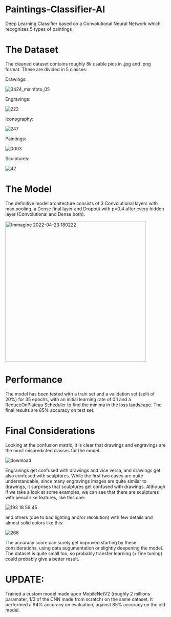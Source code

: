 # Paintings-Classifier-AI
Deep Learning Classifier based on a Convolutional Neural Network which recognizes 5 types of paintings

# The Dataset
The cleaned dataset contains roughly 8k usable pics in .jpg and .png format.
These are divided in 5 classes:

Drawings:

![3424_mainfoto_05](https://user-images.githubusercontent.com/100691347/164914001-d8e61f63-faf5-415d-a02b-b1fe9c7872b2.jpg)


Engravings:

![222](https://user-images.githubusercontent.com/100691347/164914004-58c29e1c-129f-4d44-b8f4-ae012cfb2052.jpg)


Iconography:

![247](https://user-images.githubusercontent.com/100691347/164914019-96641dd1-d205-4910-9774-7f639b96de38.jpg)

Paintings:

![0003](https://user-images.githubusercontent.com/100691347/164914038-a9cb1a1b-a7e7-42be-9556-fa1eef1aa757.jpg)


Sculptures:

![42](https://user-images.githubusercontent.com/100691347/164914041-8a1d82dd-6005-4035-81ce-00551ee31f94.jpg)


# The Model
The definitive model architecture consists of 3 Convolutional layers with max pooling, a Dense final layer and Dropout with p=0.4 after every hidden layer (Convolutional and Dense both).


<img width="439" alt="Immagine 2022-04-23 180222" src="https://user-images.githubusercontent.com/100691347/164914235-14fa4b5d-5daf-4817-881d-db63ae83d589.png">


# Performance
The model has been tested with a train set and a validation set (split of 20%) for 35 epochs, with an initial learning rate of 0.1 and a ReduceOnPlateau Scheduler to find the minima in the loss landscape.
The final results are 85% accuracy on test set.

# Final Considerations
Looking at the confusion matrix, it is clear that drawings and engravings are the most mispredicted classes for the model.

![download](https://user-images.githubusercontent.com/100691347/164914472-1f914dab-d260-4412-a9da-1404606f2b6f.png)

Engravings get confused with drawings and vice versa, and drawings get also confused with sculptures.
While the first two cases are quite understandable, since many engravings images are quite similar to drawings, it surprises that sculptures get confused with drawings.
Although if we take a look at some examples, we can see that there are sculptures with pencil-like features, like this one:

![193 18 59 45](https://user-images.githubusercontent.com/100691347/164914963-94166927-f345-41a8-978b-17a511efe5f9.jpg)

and others (due to bad lighting and/or resolution) with few details and almost solid colors like this:

![266](https://user-images.githubusercontent.com/100691347/164915126-41976f7d-a086-48ba-baa1-6e67e90d93c8.jpg)

The accuracy score can surely get improved starting by these considerations, using data augumentation or slightly deepening the model. The dataset is quite small too, so probably transfer learning (+ fine tuning) could probably give a better result.

# UPDATE:
Trained a custom model made upon MobileNetV2 (roughly 2 millions paramater, 1/3 of the CNN made from scratch) on the same dataset.
It performed a 94% accuracy on evaluation, against 85% accuracy on the old model.

